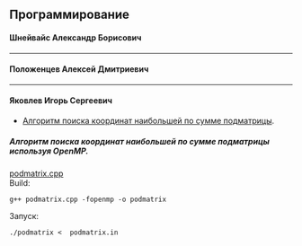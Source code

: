 ## Программирование  
#### Шнейвайс Александр Борисович  
***
#### Положенцев Алексей Дмитриевич  
***
#### Яковлев Игорь Сергеевич  
 + [Алгоритм поиска координат наибольшей по сумме подматрицы](#podmatrix_cpp). 

##### <a name="podmatrix_cpp"></a> Алгоритм поиска координат наибольшей по сумме подматрицы используя OpenMP.

[podmatrix.cpp](https://github.com/paantya/Astro/blob/master/3s/programming/podmatrix.cpp "Open podmatrix.cpp")   
Build:

    g++ podmatrix.cpp -fopenmp -o podmatrix
Запуск:

    ./podmatrix <  podmatrix.in

